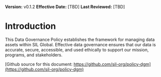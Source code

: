 \
**Version:** v0.1.2 **Effective Date:** [TBD] **Last Reviewed:** [TBD]

# Introduction

This Data Governance Policy establishes the framework for managing data assets within SIL Global. Effective data governance ensures that our data is accurate, secure, accessible, and used ethically to support our mission, programs, and stakeholders.

[Github source for this document: https://github.com/sil-org/policy-dgm](https://github.com/sil-org/policy-dgm)


